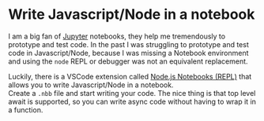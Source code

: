 # Write Javascript/Node in a notebook

I am a big fan of [Jupyter](https://jupyter.org/) notebooks, they help me tremendously to prototype and test code.
In the past I was struggling to prototype and test code in Javascript/Node, because I was missing a Notebook environment and using the `node` REPL or debugger was not an equivalent replacement.

Luckily, there is a VSCode extension called [Node.js Notebooks (REPL)](https://marketplace.visualstudio.com/items?itemName=lostfields.nodejs-repl) that allows you to write Javascript/Node in a notebook.  
Create a `.nbb` file and start writing your code. The nice thing is that top level await is supported, so you can write async code without having to wrap it in a function.
